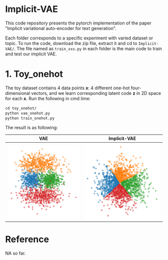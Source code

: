 # Implicit-VAE
This code repository presents the pytorch implementation of the paper "Implicit variational auto-encoder for text generation". 

Each folder corresponds to a specific experiment with varied dataset or topic. To run the code, download the zip file, extract it and cd to `Implicit-VAE/`. The file named as `train_xxx.py` in each folder is the main code to train and test our implicit VAE. 

# 1. Toy_onehot
The toy dataset contains 4 data points **x**: 4 different one-hot four-dimensional vectors, and we learn corresponding latent code **z** in 2D space for each **x**. Run the following in cmd lime:
```
cd toy_onehot/
python vae_onehot.py
python train_onehot.py
```
The result is as following:

VAE             |  Implicit-VAE
:--------------:|:-------------------------:
![](toy_onehot/results_vae/070000.png)  |  ![](toy_onehot/results/075000.png)

# Reference
  NA so far.
